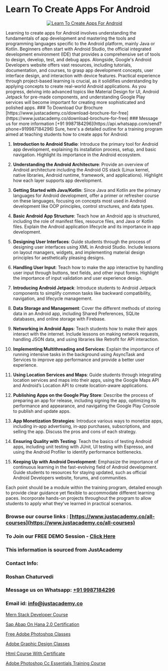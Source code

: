# Learn To Create Apps For Android

<p align="center">
  <a href="https://justacademy.co/course-detail/android-app-development">
    <img src="https://justacademy.co/storage2/course_image/1676635923_course_image.webp" alt="Learn To Create Apps For Android">
  </a>
</p>
Learning to create apps for Android involves understanding the fundamentals of app development and mastering the tools and programming languages specific to the Android platform, mainly Java or Kotlin. Beginners often start with Android Studio, the official integrated development environment (IDE) that provides a comprehensive set of tools to design, develop, test, and debug apps. Alongside, Google's Android Developers website offers vast resources, including tutorials, documentation, and courses, to grasp app development concepts, user interface design, and interaction with device features. Practical experience through project-based learning is crucial, as it solidifies understanding by applying concepts to create real-world Android applications. As you progress, delving into advanced topics like Material Design for UI, Android Jetpack for pre-made components, and understanding Google Play services will become important for creating more sophisticated and polished apps.
### To Download Our Brochure [https://www.justacademy.co/download-brochure-for-free](https://www.justacademy.co/download-brochure-for-free)
### Message us for more information [+91 9987184296](https://api.whatsapp.com/send?phone=919987184296)
Sure, here's a detailed outline for a training program aimed at teaching students how to create apps for Android:

1) **Introduction to Android Studio**: Introduce the primary tool for Android app development, explaining its installation process, setup, and basic navigation. Highlight its importance in the Android ecosystem.

2) **Understanding the Android Architecture**: Provide an overview of Android architecture including the Android OS stack (Linux kernel, native libraries, Android runtime, framework, and applications). Highlight how each layer supports app development.

3) **Getting Started with Java/Kotlin**: Since Java and Kotlin are the primary languages for Android development, offer a primer or refresher course on these languages, focusing on concepts most used in Android development like OOP principles, control structures, and data types.

4) **Basic Android App Structure**: Teach how an Android app is structured, including the role of manifest files, resource files, and Java or Kotlin files. Explain the Android application lifecycle and its importance in app development.

5) **Designing User Interfaces**: Guide students through the process of designing user interfaces using XML in Android Studio. Include lessons on layout managers, widgets, and implementing material design principles for aesthetically pleasing designs.

6) **Handling User Input**: Teach how to make the app interactive by handling user input through buttons, text fields, and other input forms. Highlight the importance of input validation and user experience design.

7) **Introducing Android Jetpack**: Introduce students to Android Jetpack components to simplify common tasks like backward compatibility, navigation, and lifecycle management.

8) **Data Storage and Management**: Cover the different methods of storing data in an Android app, including Shared Preferences, SQLite databases, and online storage with Firebase.

9) **Networking in Android Apps**: Teach students how to make their apps interact with the internet. Include lessons on making network requests, handling JSON data, and using libraries like Retrofit for API interaction.

10) **Implementing Multithreading and Services**: Explain the importance of running intensive tasks in the background using AsyncTask and Services to improve app performance and provide a better user experience.

11) **Using Location Services and Maps**: Guide students through integrating location services and maps into their apps, using the Google Maps API and Android’s Location API to create location-aware applications.

12) **Publishing Apps on the Google Play Store**: Describe the process of preparing an app for release, including signing the app, optimizing its performance and appearance, and navigating the Google Play Console to publish and update apps.

13) **App Monetization Strategies**: Introduce various ways to monetize apps, including in-app advertising, in-app purchases, subscriptions, and selling the app. Discuss the pros and cons of each strategy.

14) **Ensuring Quality with Testing**: Teach the basics of testing Android apps, including unit testing with JUnit, UI testing with Espresso, and using the Android Profiler to identify performance bottlenecks.

15) **Keeping Up with Android Development**: Emphasize the importance of continuous learning in the fast-evolving field of Android development. Guide students to resources for staying updated, such as official Android Developers website, forums, and communities.

Each point should be a module within the training program, detailed enough to provide clear guidance yet flexible to accommodate different learning paces. Incorporate hands-on projects throughout the program to allow students to apply what they’ve learned in practical scenarios.

### Browse our course links : [https://www.justacademy.co/all-courses](https://www.justacademy.co/all-courses) 
### To Join our FREE DEMO Session - [Click Here](https://www.justacademy.co/register-for-course-demo)


### This information is sourced from JustAcademy
### Contact Info:
### Roshan Chaturvedi
### Message us on Whatsapp: [+91 9987184296](https://api.whatsapp.com/send?phone=919987184296)
### Email id: [info@justacademy.co](mailto:info@justacademy.co)
                
[Mern Stack Developer Course](https://www.linkedin.com/pulse/mern-stack-developer-course-justacademy-coimbatore-sfm3c/)

[Sap Abap On Hana 2.0 Certification](https://www.linkedin.com/pulse/sap-abap-hana-20-certification-justacademy-ahmedabad-x8ayc/)

[Free Adobe Photoshop Classes](https://medium.com/@kamblerajas684/free-adobe-photoshop-classes-e28e01a3d4e4)

[Adobe Graphic Design Classes](https://medium.com/@ranemanish460/adobe-graphic-design-classes-3dd0e9817efb)

[Html Course With Certificate](https://justacademyin.github.io/justacademy/html-course-with-certificate)

[Adobe Photoshop Cc Essentials Training Course](https://justacademyin.github.io/justacademy/adobe-photoshop-cc-essentials-training-course)

